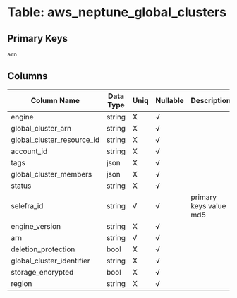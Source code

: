 # Table: aws_neptune_global_clusters

## Primary Keys 

```
arn
```


## Columns 

|  Column Name   |  Data Type  | Uniq | Nullable | Description | 
|  ----  | ----  | ----  | ----  | ---- | 
| engine | string | X | √ |  | 
| global_cluster_arn | string | X | √ |  | 
| global_cluster_resource_id | string | X | √ |  | 
| account_id | string | X | √ |  | 
| tags | json | X | √ |  | 
| global_cluster_members | json | X | √ |  | 
| status | string | X | √ |  | 
| selefra_id | string | √ | √ | primary keys value md5 | 
| engine_version | string | X | √ |  | 
| arn | string | √ | √ |  | 
| deletion_protection | bool | X | √ |  | 
| global_cluster_identifier | string | X | √ |  | 
| storage_encrypted | bool | X | √ |  | 
| region | string | X | √ |  | 


